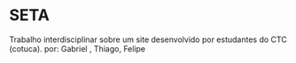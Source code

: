 # SETA
Trabalho interdisciplinar sobre um site desenvolvido por estudantes do CTC (cotuca).
por: Gabriel , Thiago, Felipe
